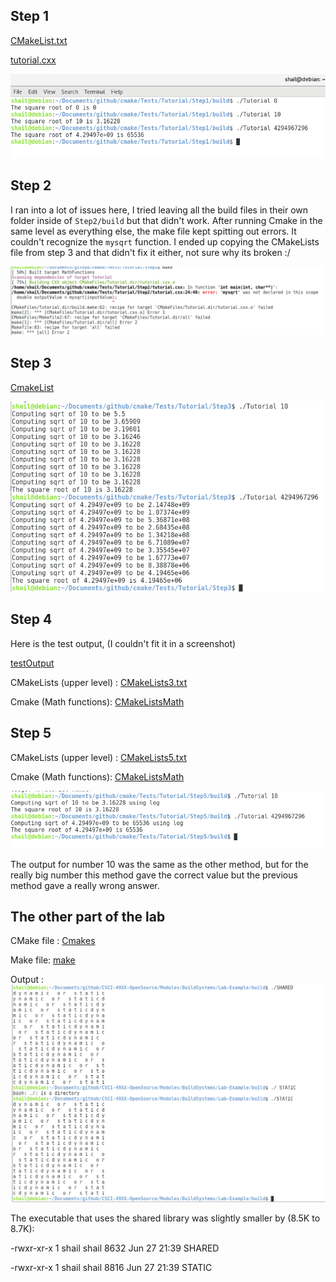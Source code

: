 ## Step 1

[CMakeList.txt](CMakeLists.txt)


[tutorial.cxx](TutorialConfig.h.in)

![output](cmake1.png)

## Step 2
I ran into a lot of issues here, I tried leaving all the build
files in their own folder inside of `Step2/build` but that didn't work.
After running Cmake in the same level as everything else, the make file
kept spitting out errors. It couldn't recognize the `mysqrt` function.
I ended up copying the CMakeLists file from step 3 and that didn't fix it either,
not sure why its broken :/

![err](step2.png)

## Step 3

[CmakeList](CMakeLists2.txt)

![output](step3Out.png)

## Step 4

Here is the test output, (I couldn't fit it 
in a screenshot)

[testOutput](testOutput.txt)

CMakeLists (upper level) :
[CMakeLists3.txt](CMakeLists3.txt)

Cmake (Math functions):
[CMakeListsMath](CMakeListsMath3.txt)

## Step 5
CMakeLists (upper level) :
[CMakeLists5.txt](CMakeLists5.txt)

Cmake (Math functions):
[CMakeListsMath](CMakeLists5Math.txt)


![koalas](step5.png)

The output for number 10 was the same as the other method, but for the really big number 
this method gave the correct value but the
previous method gave a really wrong answer.

## The other part of the lab

CMake file :
[Cmakes](CMakeListsFinal.txt)

Make file:
[make](Makefile)

Output : 
![jdkasldas](finalOut.png)

The executable that uses the shared library was slightly 
smaller by (8.5K to 8.7K): 

-rwxr-xr-x 1 shail shail  8632 Jun 27 21:39 SHARED

-rwxr-xr-x 1 shail shail  8816 Jun 27 21:39 STATIC
